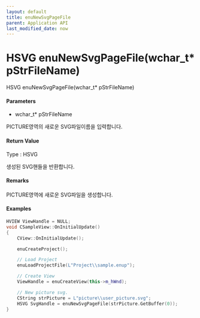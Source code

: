 ```yaml
---
layout: default
title: enuNewSvgPageFile
parent: Application API
last_modified_date: now
---
```

# HSVG enuNewSvgPageFile\(wchar\_t\* pStrFileName\)

HSVG enuNewSvgPageFile\(wchar\_t\* pStrFileName\)

#### Parameters

* wchar\_t\* pStrFileName

PICTURE영역의 새로운 SVG파일이름을 입력합니다.

#### Return Value

Type : HSVG

생성된 SVG핸들을 반환합니다.

#### Remarks

PICTURE영역에 새로운 SVG파일을 생성합니다.

#### Examples

```cpp
HVIEW ViewHandle = NULL; 
void CSampleView::OnInitialUpdate() 
{ 
    CView::OnInitialUpdate(); 

    enuCreateProject(); 

    // Load Project
    enuLoadProjectFile(L"Project\\sample.enup"); 

    // Create View
    ViewHandle = enuCreateView(this->m_hWnd); 

    // New picture svg. 
    CString strPicture = L"picture\\user_picture.svg"; 
    HSVG SvgHandle = enuNewSvgPageFile(strPicture.GetBuffer(0)); 
}
```



